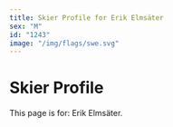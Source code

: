 ```yaml
---
title: Skier Profile for Erik Elmsäter
sex: "M"
id: "1243"
image: "/img/flags/swe.svg" 
---
```


# Skier Profile

This page is for: Erik Elmsäter.
    